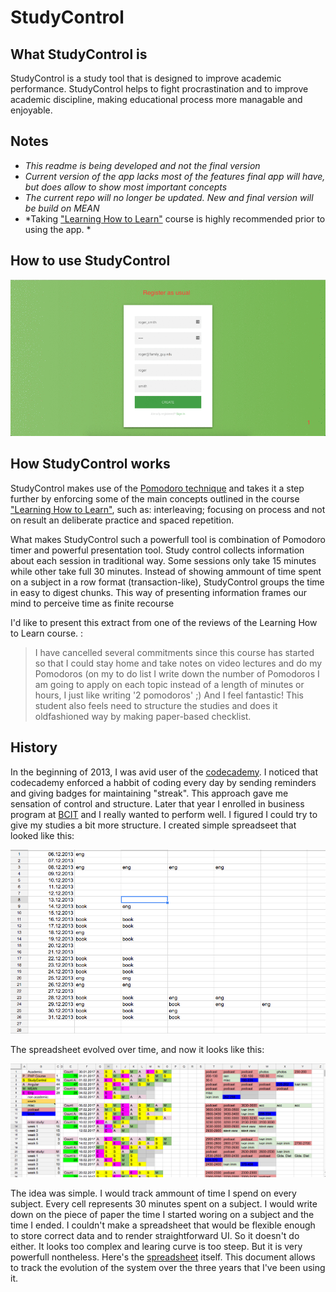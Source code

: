 # StudyControl
## What StudyControl is
StudyControl is a study tool that is designed to improve academic performance. 
StudyControl helps to fight procrastination and to improve academic discipline, making educational process more managable and enjoyable.
## Notes
- *This readme is being developed and not the final version*
- *Current version of the app lacks most of the features final app will have, but does allow to show most important concepts*
- *The current repo will no longer be updated. New and final version will be build on MEAN*
- *Taking ["Learning How to Learn"](https://www.coursera.org/learn/learning-how-to-learn) course is highly recommended prior to using the app. *

## How to use StudyControl
![using_app](https://github.com/vicdashkov/study_control/blob/master/images/using_app.gif)

## How StudyControl works
StudyControl makes use of the [Pomodoro technique](https://en.wikipedia.org/wiki/Pomodoro_Technique) and takes it a step further by enforcing some of the main concepts outlined in the course ["Learning How to Learn"](https://www.coursera.org/learn/learning-how-to-learn), such as: interleaving; focusing on process and not on result an deliberate practice and spaced repetition.

What makes StudyControl such a powerfull tool is combination of Pomodoro timer and powerful presentation tool. 
Study control collects information about each session in traditional way. Some sessions only take 15 minutes while other take full 30 minutes. Instead of showing ammount of time spent on a subject in a row format (transaction-like), StudyControl groups the time in easy to digest chunks. This way of presenting information frames our mind to perceive time as finite recourse 


I'd like to present this extract from one of the reviews of the Learning How to Learn course. :
> I have cancelled several commitments since this course has started so that I could stay home and take notes on video lectures and do my Pomodoros (on my to do list I write down the number of Pomodoros I am going to apply on each topic instead of a length of minutes or hours, I just like writing '2 pomodoros' ;) And I feel fantastic!
This student also feels need to structure the studies and does it oldfashioned way by making paper-based checklist.
  
  
  
  



## History
In the beginning of 2013, I was avid user of the [codecademy](https://www.codecademy.com/). I noticed that codecademy enforced a habbit of coding every day by sending reminders and giving badges for maintaining "streak". This approach gave me sensation of control and structure. 
Later that year I enrolled in business program at [BCIT](http://www.bcit.ca/) and I really wanted to perform well. I figured I could try to give my studies a bit more structure. I created simple spreadseet that looked like this:

![first_sheet](https://github.com/vicdashkov/study_control/blob/master/images/first_sheet.png)

The spreadsheet evolved over time, and now it looks like this: 

![second_sheet](https://github.com/vicdashkov/study_control/blob/master/images/secons_sheet.png)

The idea was simple. I would track ammount of time I spend on every subject. Every cell represents 30 minutes spent on a subject. I would write down on the piece of paper the time I started woring on a subject and the time I ended. 
I couldn't make a spreadsheet that would be flexible enough to store correct data and to render straightforward UI. So it doesn't do either. It looks too complex and learing curve is too steep. But it is very powerfull nontheless. 
Here's the [spreadsheet](https://docs.google.com/spreadsheets/d/1OyAN5yKMNYc_HySc2362zKyYhqxHhFMci4HFjhcIbG4/pubhtml) itself. This document allows to track the evolution of the system over the three years that I've been using it.


